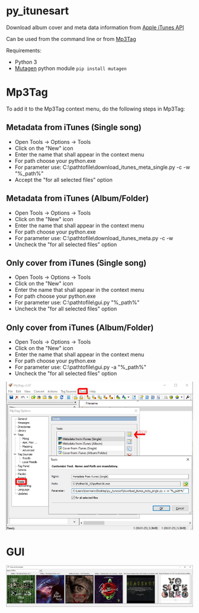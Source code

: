 # py_itunesart
Download album cover and meta data information from [Apple iTunes API](https://affiliate.itunes.apple.com/resources/documentation/itunes-store-web-service-search-api/)

Can be used from the command line or from [Mp3Tag](http://www.mp3tag.de)

Requirements:
 * Python 3
 * [Mutagen](https://bitbucket.org/lazka/mutagen) python module `pip install mutagen`

# Mp3Tag

To add it to the Mp3Tag context menu, do the following steps in Mp3Tag:

## Metadata from iTunes (Single song)
 * Open Tools -> Options -> Tools
 * Click on the "New" icon
 * Enter the name that shall appear in the context menu
 * For path choose your python.exe
 * For parameter use: C:\pathtofile\download_itunes_meta_single.py -c -w "%_path%"
 * Accept the "for all selected files" option

## Metadata from iTunes (Album/Folder)
 * Open Tools -> Options -> Tools
 * Click on the "New" icon
 * Enter the name that shall appear in the context menu
 * For path choose your python.exe
 * For parameter use: C:\pathtofile\download_itunes_meta.py -c -w
 * Uncheck the "for all selected files" option

## Only cover from iTunes (Single song)
 * Open Tools -> Options -> Tools
 * Click on the "New" icon
 * Enter the name that shall appear in the context menu
 * For path choose your python.exe
 * For parameter use: C:\pathtofile\gui.py "%_path%"
 * Uncheck the "for all selected files" option

## Only cover from iTunes (Album/Folder)
 * Open Tools -> Options -> Tools
 * Click on the "New" icon
 * Enter the name that shall appear in the context menu
 * For path choose your python.exe
 * For parameter use: C:\pathtofile\gui.py -a "%_path%"
 * Uncheck the "for all selected files" option


![Mp3Tag instructions](https://raw.githubusercontent.com/cvzi/py_itunesart/master/mp3tag.jpg)


# GUI
![Artwork GUI](https://raw.githubusercontent.com/cvzi/py_itunesart/master/gui.jpg)
